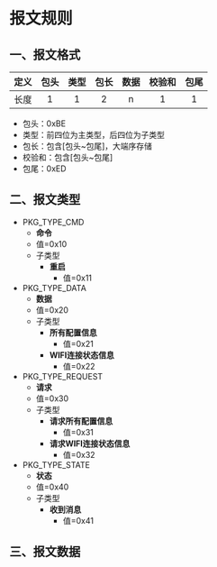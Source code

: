 # 报文规则

## 一、报文格式

| 定义 | 包头 | 类型 | 包长 | 数据 | 校验和 | 包尾 |
| :--: | :--: | :--: | :--: | :--: | :----: | :--: |
| 长度 |  1   |  1   |  2   |  n   |   1    |  1   |

- 包头：0xBE
- 类型：前四位为主类型，后四位为子类型
- 包长：包含[包头~包尾]，大端序存储
- 校验和：包含[包头~包尾]
- 包尾：0xED



## 二、报文类型

- PKG_TYPE_CMD
    - **命令**
    - 值=0x10
    - 子类型
        - **重启**
            - 值=0x11
- PKG_TYPE_DATA
    - **数据**
    - 值=0x20
    - 子类型
        - **所有配置信息**
            - 值=0x21
        - **WIFI连接状态信息**
            - 值=0x22
- PKG_TYPE_REQUEST
    - **请求**
    - 值=0x30
    - 子类型
        - **请求所有配置信息**
            - 值=0x31
        - **请求WIFI连接状态信息**
            - 值=0x32
- PKG_TYPE_STATE
    - **状态**
    - 值=0x40
    - 子类型
        - **收到消息**
            - 值=0x41



## 三、报文数据
